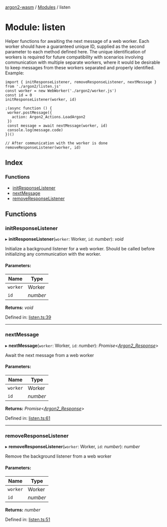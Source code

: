 [argon2-wasm](../README.md) / [Modules](../modules.md) / listen

# Module: listen

Helper functions for awaiting the next message of a web worker.
Each worker should have a guaranteed unique ID, supplied as the second parameter to each method defined here.
The unique identification of workers is required for future compatibility with scenarios involving communication with multiple separate workers,
where it would be desirable to keep messages from these workers separated and properly identified.
Example:

```
import { initResponseListener, removeResponseListener, nextMessage } from './argon2/listen.js'
const worker = new WebWorker('./argon2/worker.js')
const id = 0
initResponseListener(worker, id)

;(async function () {
 worker.postMessage({
   action: Argon2_Actions.LoadArgon2
 })
 const message = await nextMessage(worker, id)
 console.log(message.code)
})()

// After communication with the worker is done
removeResponseListener(worker, id)
```

## Index

### Functions

* [initResponseListener](listen.md#initresponselistener)
* [nextMessage](listen.md#nextmessage)
* [removeResponseListener](listen.md#removeresponselistener)

## Functions

### initResponseListener

▸ **initResponseListener**(`worker`: Worker, `id`: *number*): *void*

Initialize a background listener for a web worker. Should be called before initializing any communication with the worker.

#### Parameters:

Name | Type |
------ | ------ |
`worker` | Worker |
`id` | *number* |

**Returns:** *void*

Defined in: [listen.ts:39](https://github.com/very-amused/argon2-wasm/blob/bd1de65/src/listen.ts#L39)

___

### nextMessage

▸ **nextMessage**(`worker`: Worker, `id`: *number*): *Promise*<[*Argon2\_Response*](../interfaces/argon2.argon2_response.md)\>

Await the next message from a web worker

#### Parameters:

Name | Type |
------ | ------ |
`worker` | Worker |
`id` | *number* |

**Returns:** *Promise*<[*Argon2\_Response*](../interfaces/argon2.argon2_response.md)\>

Defined in: [listen.ts:61](https://github.com/very-amused/argon2-wasm/blob/bd1de65/src/listen.ts#L61)

___

### removeResponseListener

▸ **removeResponseListener**(`worker`: Worker, `id`: *number*): *number*

Remove the background listener from a web worker

#### Parameters:

Name | Type |
------ | ------ |
`worker` | Worker |
`id` | *number* |

**Returns:** *number*

Defined in: [listen.ts:51](https://github.com/very-amused/argon2-wasm/blob/bd1de65/src/listen.ts#L51)
